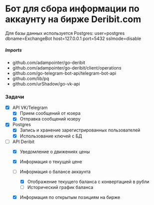 # Бот для сбора информации по аккаунту на бирже Deribit.com

Для базы данных используется Postgres:
user=postgres dbname=ExchangeBot host=127.0.0.1 port=5432 sslmode=disable

##### Imports
- github.com/adampointer/go-deribit
- github.com/adampointer/go-deribit/client/operations
- github.com/go-telegram-bot-api/telegram-bot-api
- github.com/lib/pq
- github.com/urShadow/go-vk-api

### Задачи

- [X] API VK/Telegram
    - [X] Прием сообщений от юзера
    - [X] Отправка сообщений юзеру
- [X] Postgres
    - [X] Запись и хранение зарегистрированных пользователей
    - [X] Использование ключей с БД
- [ ] API Deribit
    - [X] Уведомление о движениях цены
    - [X] Информация о текущей цене
    - [ ] Информация о балансе аккаунта
        - [X] Отображение текущего баланса с конвертацией в рубли
        - [ ] Исторический график баланса
    - [X] Информация по открытым позициям на бирже

